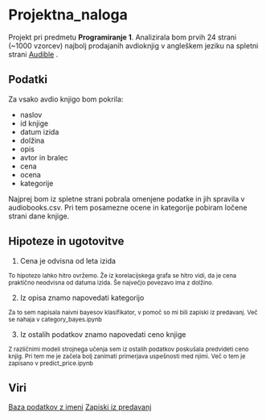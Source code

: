 # Projektna_naloga

Projekt pri predmetu __Programiranje 1__. 
Analizirala bom prvih 24 strani (~1000 vzorcev) najbolj prodajanih avdioknjig v angleškem jeziku na spletni strani [Audible](https://www.audible.com/search) .

## Podatki

Za vsako avdio knjigo bom pokrila:
* naslov
* id knjige
* datum izida
* dolžina
* opis
* avtor in bralec
* cena
* ocena
* kategorije

Najprej bom iz spletne strani pobrala omenjene podatke in jih spravila v audiobooks.csv. Pri tem posamezne ocene in kategorije pobiram ločene strani dane knjige.

## Hipoteze in ugotovitve

1) Cena je odvisna od leta izida
  
  <sup>To hipotezo lahko hitro ovržemo. Že iz korelacijskega grafa se hitro vidi, da je cena praktično neodvisna od datuma izida. Še največjo povezavo ima z dolžino. </sup>

2) Iz opisa znamo napovedati kategorijo

  <sup>Za to sem napisala naivni bayesov klasifikator, v pomoč so mi bili zapiski iz predavanj. Več se nahaja v category_bayes.ipynb</sup>

3) Iz ostalih podatkov znamo napovedati ceno knjige

  <sup>Z različnimi modeli strojnega učenja sem iz ostalih podatkov poskušala predvideti ceno knjig. Pri tem me je začela bolj zanimati primerjava uspešnosti med njimi. Več o tem je zapisano v predict_price.ipynb</sup>

## Viri

[Baza podatkov z imeni](https://archive.ics.uci.edu/ml/datasets.php)
[Zapiski iz predavanj](https://matija.pretnar.info/programiranje-1/00-uvod.html)

